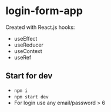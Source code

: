 # login-form-app 
Created with React.js hooks:
- useEffect
- useReducer 
- useContext
- useRef 
## Start for dev
- `npm i`
- `npm start dev`
- For login use any email/password > 6
